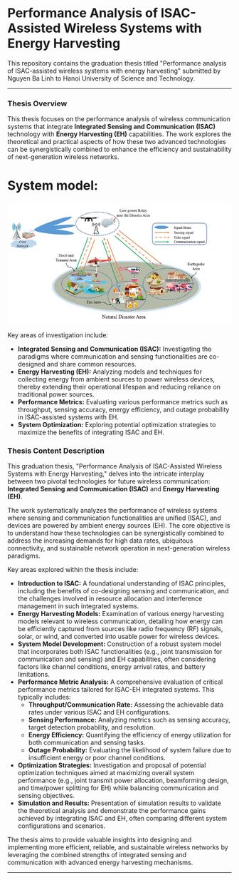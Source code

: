 # Performance Analysis of ISAC-Assisted Wireless Systems with Energy Harvesting

This repository contains the graduation thesis titled "Performance analysis of ISAC-assisted wireless systems with energy harvesting" submitted by Nguyen Ba Linh to Hanoi University of Science and Technology.

---
### Thesis Overview

This thesis focuses on the performance analysis of wireless communication systems that integrate **Integrated Sensing and Communication (ISAC)** technology with **Energy Harvesting (EH)** capabilities. The work explores the theoretical and practical aspects of how these two advanced technologies can be synergistically combined to enhance the efficiency and sustainability of next-generation wireless networks.
# System model:
[![System Model](system_model.png)](system_model.png)

Key areas of investigation include:
* **Integrated Sensing and Communication (ISAC):** Investigating the paradigms where communication and sensing functionalities are co-designed and share common resources.
* **Energy Harvesting (EH):** Analyzing models and techniques for collecting energy from ambient sources to power wireless devices, thereby extending their operational lifespan and reducing reliance on traditional power sources.
* **Performance Metrics:** Evaluating various performance metrics such as throughput, sensing accuracy, energy efficiency, and outage probability in ISAC-assisted systems with EH.
* **System Optimization:** Exploring potential optimization strategies to maximize the benefits of integrating ISAC and EH.

### Thesis Content Description

This graduation thesis, "Performance Analysis of ISAC-Assisted Wireless Systems with Energy Harvesting," delves into the intricate interplay between two pivotal technologies for future wireless communication: **Integrated Sensing and Communication (ISAC)** and **Energy Harvesting (EH)**.

The work systematically analyzes the performance of wireless systems where sensing and communication functionalities are unified (ISAC), and devices are powered by ambient energy sources (EH). The core objective is to understand how these technologies can be synergistically combined to address the increasing demands for high data rates, ubiquitous connectivity, and sustainable network operation in next-generation wireless paradigms.

Key areas explored within the thesis include:

* **Introduction to ISAC:** A foundational understanding of ISAC principles, including the benefits of co-designing sensing and communication, and the challenges involved in resource allocation and interference management in such integrated systems.
* **Energy Harvesting Models:** Examination of various energy harvesting models relevant to wireless communication, detailing how energy can be efficiently captured from sources like radio frequency (RF) signals, solar, or wind, and converted into usable power for wireless devices.
* **System Model Development:** Construction of a robust system model that incorporates both ISAC functionalities (e.g., joint transmission for communication and sensing) and EH capabilities, often considering factors like channel conditions, energy arrival rates, and battery limitations.
* **Performance Metric Analysis:** A comprehensive evaluation of critical performance metrics tailored for ISAC-EH integrated systems. This typically includes:
    * **Throughput/Communication Rate:** Assessing the achievable data rates under various ISAC and EH configurations.
    * **Sensing Performance:** Analyzing metrics such as sensing accuracy, target detection probability, and resolution.
    * **Energy Efficiency:** Quantifying the efficiency of energy utilization for both communication and sensing tasks.
    * **Outage Probability:** Evaluating the likelihood of system failure due to insufficient energy or poor channel conditions.
* **Optimization Strategies:** Investigation and proposal of potential optimization techniques aimed at maximizing overall system performance (e.g., joint transmit power allocation, beamforming design, and time/power splitting for EH) while balancing communication and sensing objectives.
* **Simulation and Results:** Presentation of simulation results to validate the theoretical analysis and demonstrate the performance gains achieved by integrating ISAC and EH, often comparing different system configurations and scenarios.

The thesis aims to provide valuable insights into designing and implementing more efficient, reliable, and sustainable wireless networks by leveraging the combined strengths of integrated sensing and communication with advanced energy harvesting mechanisms.

---
